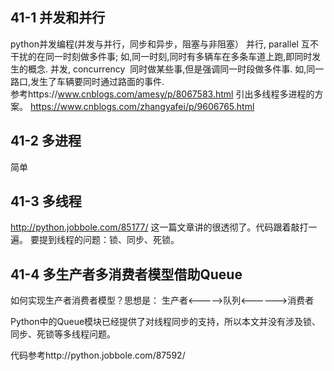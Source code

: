## 41-1 并发和并行
python并发编程(并发与并行，同步和异步，阻塞与非阻塞）
并行, parallel
​    互不干扰的在同一时刻做多件事;
​    如,同一时刻,同时有多辆车在多条车道上跑,即同时发生的概念.
并发, concurrency
​    同时做某些事,但是强调同一时段做多件事.
​    如,同一路口,发生了车辆要同时通过路面的事件.  
参考https://www.cnblogs.com/amesy/p/8067583.html 引出多线程多进程的方案。
https://www.cnblogs.com/zhangyafei/p/9606765.html
## 41-2 多进程
简单
## 41-3 多线程
http://python.jobbole.com/85177/ 这一篇文章讲的很透彻了。代码跟着敲打一遍。
要提到线程的问题：锁、同步、死锁。

## 41-4 多生产者多消费者模型借助Queue

如何实现生产者消费者模型？思想是：
生产者<----->队列<------>消费者

Python中的Queue模块已经提供了对线程同步的支持，所以本文并没有涉及锁、同步、死锁等多线程问题。

代码参考http://python.jobbole.com/87592/
